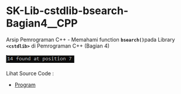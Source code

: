 # SK-Lib-cstdlib-bsearch-Bagian4__CPP
Arsip Pemrograman C++ - Memahami function <code><b>bsearch()</b></code>pada Library <code><b>&lt;cstdlib></b></code> di Pemrograman C++ (Bagian 4)<br><br>
<img src="https://github.com/RizkyKhapidsyah/SK-Lib-cstdlib-bsearch-Bagian4__CPP/blob/master/SK-Lib-cstdlib-bsearch-Bagian4__CPP/x64/result/001.PNG"><br><br>
Lihat Source Code : <br>
- <a href="https://github.com/RizkyKhapidsyah/SK-Lib-cstdlib-bsearch-Bagian4__CPP/blob/master/SK-Lib-cstdlib-bsearch-Bagian4__CPP/Source.cpp
    ">Program</a>
